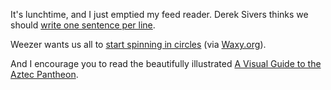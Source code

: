 ---
---

It's lunchtime, and I just emptied my feed reader. Derek Sivers thinks we should [write one sentence per line](https://sive.rs/1s).

Weezer wants us all to [start spinning in circles](https://humanrecordplayer.com) (via [Waxy.org](https://waxy.org)).

And I encourage you to read the beautifully illustrated [A Visual Guide to the Aztec Pantheon](https://pudding.cool/2022/06/aztec-gods/).
